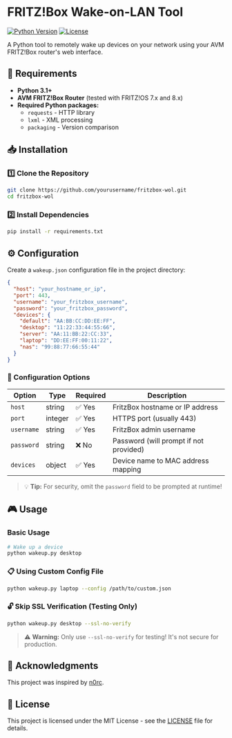 # FRITZ!Box Wake-on-LAN Tool

[![Python Version](https://img.shields.io/badge/python-3.7+-blue.svg)](https://www.python.org/downloads/)
[![License](https://img.shields.io/badge/license-MIT-green.svg)](LICENSE)

A Python tool to remotely wake up devices on your network using your AVM FRITZ!Box router's web interface.

## 🔧 Requirements

-  **Python 3.1+**
-  **AVM FRITZ!Box Router** (tested with FRITZ!OS 7.x and 8.x)
-  **Required Python packages:**
    - `requests` - HTTP library
    - `lxml` - XML processing
    - `packaging` - Version comparison

## 📥 Installation

### 1️⃣ Clone the Repository

```bash
git clone https://github.com/yourusername/fritzbox-wol.git
cd fritzbox-wol
```

### 2️⃣ Install Dependencies

```bash
pip install -r requirements.txt
```

## ⚙️ Configuration

Create a `wakeup.json` configuration file in the project directory:

```json
{
  "host": "your_hostname_or_ip",
  "port": 443,
  "username": "your_fritzbox_username",
  "password": "your_fritzbox_password",
  "devices": {
    "default": "AA:BB:CC:DD:EE:FF",
    "desktop": "11:22:33:44:55:66",
    "server": "AA:11:BB:22:CC:33",
    "laptop": "DD:EE:FF:00:11:22",
    "nas": "99:88:77:66:55:44"
  }
}
```

### 🔑 Configuration Options

| Option | Type | Required | Description |
|--------|------|----------|-------------|
| `host` | string | ✅ Yes | FritzBox hostname or IP address |
| `port` | integer | ✅ Yes | HTTPS port (usually 443) |
| `username` | string | ✅ Yes | FritzBox admin username |
| `password` | string | ❌ No | Password (will prompt if not provided) |
| `devices` | object | ✅ Yes | Device name to MAC address mapping |

> 💡 **Tip:** For security, omit the `password` field to be prompted at runtime!

## 🎮 Usage

### Basic Usage

```bash
# Wake up a device
python wakeup.py desktop
```

### 📋 Using Custom Config File

```bash
python wakeup.py laptop --config /path/to/custom.json
```

### 🔓 Skip SSL Verification (Testing Only)

```bash
python wakeup.py desktop --ssl-no-verify
```

> ⚠️ **Warning:** Only use `--ssl-no-verify` for testing! It's not secure for production.

## 🙏 Acknowledgments

This project was inspired by [n0rc](https://github.com/n0rc/fritzbox).

## 📜 License

This project is licensed under the MIT License - see the [LICENSE](LICENSE) file for details.
